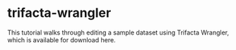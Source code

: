 # trifacta-wrangler

This tutorial walks through editing a sample dataset using Trifacta Wrangler, which is available for download here.
